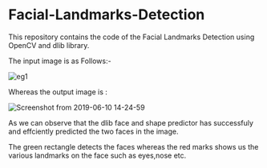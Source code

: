 # Facial-Landmarks-Detection
This repository contains the code of the Facial Landmarks Detection using OpenCV and dlib library.


The input image is as Follows:-


![eg1](https://user-images.githubusercontent.com/42442228/59185336-d1526b80-8b8d-11e9-8ab3-e2c14adac8f0.jpg)


Whereas the output image is :




![Screenshot from 2019-06-10 14-24-59](https://user-images.githubusercontent.com/42442228/59184946-dbc03580-8b8c-11e9-8e40-9058af0c9741.jpg)


As we can observe that the dlib face and shape predictor has successfuly and effciently predicted the two faces in the image. 


The green rectangle detects the faces whereas the red marks shows us the various landmarks on the face such as eyes,nose etc.
